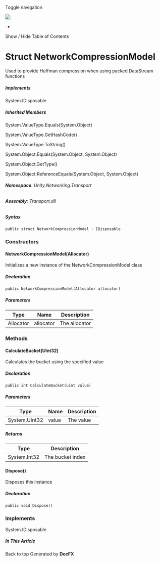 <div id="wrapper">

<div>

<div class="container">

<div class="navbar-header">

Toggle navigation

<img src="../logo.svg" id="logo" class="svg" />

</div>

<div id="navbar" class="collapse navbar-collapse">

<div class="form-group">

</div>

</div>

</div>

<div class="subnav navbar navbar-default">

<div id="breadcrumb" class="container hide-when-search">

-   

</div>

</div>

</div>

<div class="container body-content hide-when-search" role="main">

<div class="sidenav hide-when-search">

Show / Hide Table of Contents

<div id="sidetoggle" class="sidetoggle collapse">

<div id="sidetoc">

</div>

</div>

</div>

<div class="article row grid-right">

<div class="col-md-10">

# Struct NetworkCompressionModel

<div class="markdown level0 summary">

Used to provide Huffman compression when using packed DataStream
functions

</div>

<div class="markdown level0 conceptual">

</div>

<div classs="implements">

##### Implements

<div>

System.IDisposable

</div>

</div>

<div class="inheritedMembers">

##### Inherited Members

<div>

System.ValueType.Equals(System.Object)

</div>

<div>

System.ValueType.GetHashCode()

</div>

<div>

System.ValueType.ToString()

</div>

<div>

System.Object.Equals(System.Object, System.Object)

</div>

<div>

System.Object.GetType()

</div>

<div>

System.Object.ReferenceEquals(System.Object, System.Object)

</div>

</div>

###### **Namespace**: Unity.Networking.Transport

###### **Assembly**: Transport.dll

##### Syntax

<div class="codewrapper">

``` lang-csharp
public struct NetworkCompressionModel : IDisposable
```

</div>

### Constructors

#### NetworkCompressionModel(Allocator)

<div class="markdown level1 summary">

Initializes a new instance of the NetworkCompressionModel class

</div>

<div class="markdown level1 conceptual">

</div>

##### Declaration

<div class="codewrapper">

``` lang-csharp
public NetworkCompressionModel(Allocator allocator)
```

</div>

##### Parameters

| Type      | Name      | Description   |
|-----------|-----------|---------------|
| Allocator | allocator | The allocator |

### Methods

#### CalculateBucket(UInt32)

<div class="markdown level1 summary">

Calculates the bucket using the specified value

</div>

<div class="markdown level1 conceptual">

</div>

##### Declaration

<div class="codewrapper">

``` lang-csharp
public int CalculateBucket(uint value)
```

</div>

##### Parameters

| Type          | Name  | Description |
|---------------|-------|-------------|
| System.UInt32 | value | The value   |

##### Returns

| Type         | Description      |
|--------------|------------------|
| System.Int32 | The bucket index |

#### Dispose()

<div class="markdown level1 summary">

Disposes this instance

</div>

<div class="markdown level1 conceptual">

</div>

##### Declaration

<div class="codewrapper">

``` lang-csharp
public void Dispose()
```

</div>

### Implements

<div>

System.IDisposable

</div>

</div>

<div class="hidden-sm col-md-2" role="complementary">

<div class="sideaffix">

<div class="contribution">

</div>

##### In This Article

<div>

</div>

</div>

</div>

</div>

</div>

<div class="grad-bottom">

</div>

<div class="footer">

<div class="container">

Back to top Generated by **DocFX**

</div>

</div>

</div>
